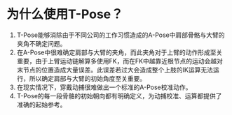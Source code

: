 # 为什么使用T-Pose？
1. T-Pose能够消除由于不同公司的工作习惯造成的A-Pose中肩部骨骼与大臂的夹角不确定问题。
2. 在A-Pose中很难确定肩部与大臂的夹角，而此夹角对于上臂的动作形成至关重要，由于上臂运动链解算多使用FK，而在FK中越靠近根节点的运动会越对末节点的位置造成大量误差。此误差若过大会造成整个上肢的IK运算无法运行，所以确定肩部与大臂的初始角度至关重要。
3. 在现实情况下，穿戴动捕很难做出一个标准的A-Pose校准动作。
4. T-Pose的每一段骨骼的初始朝向都有明确定义，为动捕校准、运算都提供了准确的起始参考。